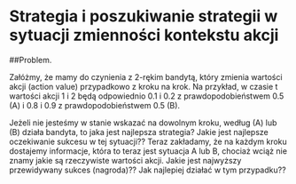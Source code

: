 # Strategia i poszukiwanie strategii w sytuacji zmienności kontekstu akcji

##Problem. 

Załóżmy, że mamy do czynienia z 2-rękim
bandytą, który zmienia wartości akcji (action value)
przypadkowo z kroku na krok. Na przykład, w czasie t
wartości akcji 1 i 2 będą odpowiednio 0.1 i 0.2 z
prawdopodobieństwem 0.5 (A) i 0.8 i 0.9
z prawdopodobieństwem 0.5 (B). 

Jeżeli nie jesteśmy w
stanie wskazać na dowolnym kroku, według (A) lub (B)
działa bandyta, to jaka jest najlepsza strategia? Jakie
jest najlepsze oczekiwanie sukcesu w tej sytuacji??
Teraz zakładamy, że na każdym kroku dostajemy
informacje, która to teraz jest sytuacja A lub B, chociaż
wciąż nie znamy jakie są rzeczywiste wartości akcji.
Jakie jest najwyższy przewidywany sukces (nagroda)??
Jak najlepiej działać w tym przypadku??
